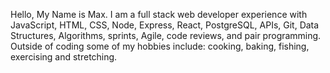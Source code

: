 Hello, My Name is Max. I am a full stack web developer experience with JavaScript, HTML, CSS, Node, Express, React, PostgreSQL, APIs, Git, Data Structures, Algorithms, sprints, Agile, code reviews, and pair programming. Outside of coding some of my hobbies include: cooking, baking, fishing, exercising and stretching.
